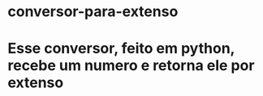 # conversor-para-extenso
# Esse conversor, feito em python, recebe um numero e retorna ele por extenso
